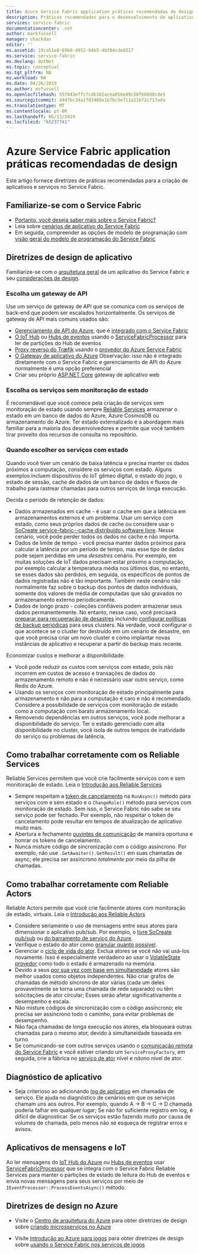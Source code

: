 ```yaml
---
title: Azure Service Fabric application práticas recomendadas de design | Microsoft Docs
description: Práticas recomendadas para o desenvolvimento de aplicativos do Service Fabric.
services: service-fabric
documentationcenter: .net
author: markfussell
manager: chackdan
editor: ''
ms.assetid: 19ca51e8-69b9-4952-b4b5-4bf04cded217
ms.service: service-fabric
ms.devlang: dotNet
ms.topic: conceptual
ms.tgt_pltfrm: NA
ms.workload: NA
ms.date: 04/26/2019
ms.author: msfussell
ms.openlocfilehash: 55f043effc7cdb102acea856e89c58f660d0cde5
ms.sourcegitcommit: d4dfbc34a1f03488e1b7bc5e711a11b72c717ada
ms.translationtype: MT
ms.contentlocale: pt-BR
ms.lasthandoff: 06/13/2019
ms.locfileid: "65237741"
---
```

# <a name="azure-service-fabric-application-design-best-practices"></a>Azure Service Fabric application práticas recomendadas de design

Este artigo fornece diretrizes de práticas recomendadas para a criação de aplicativos e serviços no Service Fabric.
 
## <a name="get-familiar-with-service-fabric"></a>Familiarize-se com o Service Fabric
* [Portanto, você deseja saber mais sobre o Service Fabric?](service-fabric-content-roadmap.md)
* Leia sobre [cenários de aplicativo do Service Fabric](service-fabric-application-scenarios.md)
* Em seguida, compreender as opções de modelo de programação com [visão geral do modelo de programação do Service Fabric](service-fabric-choose-framework.md)



## <a name="application-design-guidance"></a>Diretrizes de design de aplicativo
Familiarize-se com o [arquitetura geral](https://docs.microsoft.com/azure/architecture/reference-architectures/microservices/service-fabric) de um aplicativo do Service Fabric e seu [considerações de design](https://docs.microsoft.com/azure/architecture/reference-architectures/microservices/service-fabric#design-considerations).

### <a name="choose-an-api-gateway"></a>Escolha um gateway de API
Use um serviço de gateway de API que se comunica com os serviços de back-end que podem ser escalados horizontalmente. Os serviços de gateway de API mais comuns usados são:

- [Gerenciamento de API do Azure](https://docs.microsoft.com/azure/service-fabric/service-fabric-api-management-overview), que é [integrado com o Service Fabric](https://docs.microsoft.com/azure/service-fabric/service-fabric-tutorial-deploy-api-management)
- [O IoT Hub](https://docs.microsoft.com/azure/iot-hub/) ou [Hubs de eventos](https://docs.microsoft.com/azure/event-hubs/) usando o [ServiceFabricProcessor](https://github.com/Azure/azure-event-hubs/tree/master/samples/DotNet/ServiceFabricProcessor) para ler de partições do Hub de eventos
- [Proxy reverso do Træfik](https://blogs.msdn.microsoft.com/azureservicefabric/2018/04/05/intelligent-routing-on-service-fabric-with-traefik/) usando o [provedor do Azure Service Fabric](https://docs.traefik.io/configuration/backends/servicefabric/)
- [O Gateway de aplicativo do Azure](https://docs.microsoft.com/azure/application-gateway/) Observação: isso não é integrado diretamente com o Service Fabric e gerenciamento de API do Azure normalmente é uma opção preferencial
- Criar seu próprio [ASP.NET Core](https://docs.microsoft.com/azure/service-fabric/service-fabric-reliable-services-communication-aspnetcore) gateway de aplicativo web

### <a name="choose-stateless-services"></a>Escolha os serviços sem monitoração de estado
É recomendável que você comece pela criação de serviços sem monitoração de estado usando sempre [Reliable Services](https://docs.microsoft.com/azure/service-fabric/service-fabric-reliable-services-introduction) armazenar o estado em um banco de dados do Azure, Azure CosmosDB ou armazenamento do Azure. Ter estado externalizado é a abordagem mais familiar para a maioria dos desenvolvedores e permite que você também tirar proveito dos recursos de consulta no repositório.  

### <a name="when-to-choose-stateful-services"></a>Quando escolher os serviços com estado
Quando você tiver um cenário de baixa latência e precisa manter os dados próximos a computação, considere os serviços com estado. Alguns exemplos incluem dispositivos do IoT gêmeo digital, o estado do jogo, o estado de sessão, cache de dados de um banco de dados e fluxos de trabalho para rastrear chamadas para outros serviços de longa execução.

Decida o período de retenção de dados:

- Dados armazenados em cache - é usar o cache em que a latência em armazenamentos externos é um problema. Usar um serviço com estado, como seus próprios dados de cache ou considere usar o [SoCreate service-fabric--cache distribuído software livre](https://github.com/SoCreate/service-fabric-distributed-cache). Nesse cenário, você pode perder todos os dados no cache e não importa.
- Dados de limite de tempo - você precisa manter dados próximos para calcular a latência por um período de tempo, mas esse tipo de dados pode sejam perdidas em uma *desastres* cenário. Por exemplo, em muitas soluções de IoT dados precisam estar próximo a computação, por exemplo calcular a temperatura média nos últimos dias, no entanto, se esses dados são perdidos, em seguida, os específicos de pontos de dados registradas não é tão importante. Também neste cenário não normalmente faz sobre o backup dos pontos de dados individuais, somente dos valores de média de computadas que são gravados no armazenamento externo periodicamente.  
- Dados de longo prazo - coleções confiáveis podem armazenar seus dados permanentemente. No entanto, nesse caso, você precisará [preparar para recuperação de desastres](https://docs.microsoft.com/azure/service-fabric/service-fabric-disaster-recovery) incluindo [configurar políticas de backup periódicas](https://docs.microsoft.com/azure/service-fabric/service-fabric-backuprestoreservice-configure-periodic-backup) para seus clusters. Na verdade, você configurar o que acontece se o cluster for destruído em um cenário de desastre, em que você precisa criar um novo cluster e como implantar novas instâncias de aplicativo e recuperar a partir do backup mais recente.

Economizar custos e melhorar a disponibilidade:
- Você pode reduzir os custos com serviços com estado, pois não incorrem em custos de acesso e transações de dados do armazenamento remoto e não é necessário usar outro serviço, como Redis do Azure.
- Usando os serviços com monitoração de estado principalmente para armazenamento e não para a computação é caro e não é recomendado. Considere a possibilidade de serviços com monitoração de estado como a computação com barato armazenamento local.
- Removendo dependências em outros serviços, você pode melhorar a disponibilidade do serviço. Ter o estado gerenciado com alta disponibilidade no cluster, você isola de outros tempos de inatividade do serviço ou problemas de latência.

## <a name="how-to-properly-work-with-reliable-services"></a>Como trabalhar corretamente com os Reliable Services
Reliable Services permitem que você crie facilmente serviços com e sem monitoração de estado. Leia o [Introdução aos Reliable Services](https://docs.microsoft.com/azure/service-fabric/service-fabric-reliable-services-introduction)
- Sempre respeitam a [token de cancelamento](https://docs.microsoft.com/azure/service-fabric/service-fabric-reliable-services-lifecycle#stateful-service-primary-swaps) na `RunAsync()` método para serviços com e sem estado e o `ChangeRole()` método para serviços com monitoração de estado. Sem isso, o Service Fabric não sabe se seu serviço pode ser fechado. Por exemplo, não respeitar o token de cancelamento pode resultar em tempos de atualização de aplicativo muito mais.
-   Abertura e fechamento [ouvintes de comunicação](https://docs.microsoft.com/azure/service-fabric/service-fabric-reliable-services-communication) de maneira oportuna e honrar os tokens de cancelamento.
-   Nunca misture código de sincronização com o código assíncrono. Por exemplo, não use `.GetAwaiter().GetResult()` em suas chamadas de async; ele precisa ser assíncrono *totalmente* por meio da pilha de chamadas.

## <a name="how-to-properly-work-with-reliable-actors"></a>Como trabalhar corretamente com Reliable Actors
Reliable Actors permite que você crie facilmente atores com monitoração de estado, virtuais. Leia o [Introdução aos Reliable Actors](https://docs.microsoft.com/azure/service-fabric/service-fabric-reliable-actors-introduction)

- Considere seriamente o uso de mensagens entre seus atores para dimensionar o aplicativo pub/sub. Por exemplo, o [livre SoCreate pub/sub](https://service-fabric-pub-sub.socreate.it/) ou [do barramento de serviço do Azure](https://docs.microsoft.com/azure/service-bus/).
- Verifique o estado do ator como [granular quanto possível](https://docs.microsoft.com/azure/service-fabric/service-fabric-reliable-actors-state-management#best-practices).
- Gerenciar o [ciclo de vida do ator](https://docs.microsoft.com/azure/service-fabric/service-fabric-reliable-actors-state-management#best-practices). Exclua atores se você não vai usá-los novamente. Isso é especialmente verdadeiro ao usar o [VolatileState provedor](https://docs.microsoft.com/azure/service-fabric/service-fabric-reliable-actors-state-management#state-persistence-and-replication) como todo o estado é armazenado na memória.
- Devido a seus [por sua vez com base em simultaneidade](https://docs.microsoft.com/azure/service-fabric/service-fabric-reliable-actors-introduction#concurrency) atores são melhor usados como objetos independentes. Não criar grafos de chamadas de método síncrono de ator várias (cada um deles provavelmente se torna uma chamada de rede separado) ou têm solicitações de ator circular; Esses serão afetar significativamente o desempenho e escala.
- Não misture códigos de sincronização com o código assíncrono; ele precisa ser assíncrono todo o caminho, para evitar problemas de desempenho.
- Não faça chamadas de longa execução nos atores, ela bloqueará outras chamadas para o mesmo ator, devido à simultaneidade baseada em turno.
- Se comunicando-se com outros serviços usando o [comunicação remota do Service Fabric](https://docs.microsoft.com/azure/service-fabric/service-fabric-reliable-services-communication-remoting) e você estiver criando um `ServiceProxyFactory`, em seguida, crie a fábrica no [serviço de ator](https://docs.microsoft.com/azure/service-fabric/service-fabric-reliable-actors-using) nível e *não*no nível de ator.


## <a name="application-diagnostics"></a>Diagnóstico de aplicativo
- Seja criterioso ao adicionando [log de aplicativo](https://docs.microsoft.com/azure/service-fabric/service-fabric-diagnostics-event-generation-app) em chamadas de serviço. Ele ajuda no diagnóstico de cenários em que os serviços chamam uns aos outros. Por exemplo, quando A -> B -> C -> D chamada poderia falhar em qualquer lugar; Se não for suficiente registro em log, é difícil de diagnosticar. Se os serviços estão fazendo muito por causa de volumes de chamada, pelo menos não se esqueça de registrar erros e avisos.

## <a name="iot-and-messaging-applications"></a>Aplicativos de mensagens e IoT
Ao ler mensagens do [IoT Hub do Azure](https://docs.microsoft.com/azure/iot-hub/) ou [Hubs de eventos](https://docs.microsoft.com/azure/event-hubs/) usar [ServiceFabricProcessor](https://github.com/Azure/azure-event-hubs/tree/master/samples/DotNet/ServiceFabricProcessor) que se integra com o Service Fabric Reliable Services para manter o partições de estado de leitura do Hub de eventos e envia novas mensagens para seus serviços por meio de `IEventProcessor::ProcessEventsAsync()` método.


## <a name="design-guidance-on-azure"></a>Diretrizes de design no Azure
* Visite o [Centro de arquitetura do Azure](https://docs.microsoft.com/azure/architecture/microservices/) para obter diretrizes de design sobre [criando microsserviços no Azure](https://docs.microsoft.com/azure/architecture/microservices/)

* Visite [Introdução ao Azure para jogos](https://docs.microsoft.com/gaming/azure/) para obter diretrizes de design sobre [usando o Service Fabric nos serviços de jogos](https://docs.microsoft.com/gaming/azure/reference-architectures/multiplayer-synchronous-sf)
